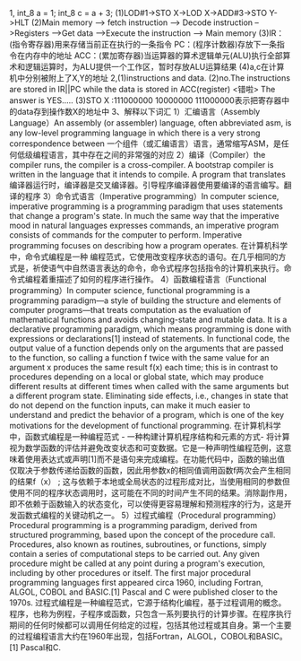 1, int_8 a = 1;
int_8 c = a + 3; 
(1)LOD#1->STO X->LOD X->ADD#3->STO Y->HLT
(2)Main memory –> fetch instruction –> Decode instruction –>Registers –>Get data –>Execute the instruction –> Main memory
(3)IR：(指令寄存器)用来存储当前正在执行的一条指令
PC：(程序计数器)存放下一条指令在内存中的地址
ACC：(累加寄存器)当运算器的算术逻辑单元(ALU)执行全部算术和逻辑运算时，为ALU提供一个工作区，暂时存放ALU运算结果
(4)a,c在计算机中分别被附上了X,Y的地址
2,(1)instructions and data.
(2)no.The instructions are stored in IR||PC while the data is stored in ACC(register) <错啦> The answer is YES.....
(3)STO X :111000000 10000000
111000000表示把寄存器中的data存到操作数X的地址中
3、解释以下词汇
1）汇编语言（Assembly Language）An assembly (or assembler) language, often abbreviated asm, is any low-level programming language in which there is a very strong correspondence between
一个组件（或汇编语言）语言，通常缩写ASM，是任何低级编程语言，其中存在之间的非常强的对应
2）编译（Compiler）the compiler runs, the compiler is a cross-compiler. A bootstrap compiler is written in the language that it intends to compile. A program that translates
编译器运行时，编译器是交叉编译器。引导程序编译器使用要编译的语言编写。翻译的程序
3）命令式语言（Imperative programming）In computer science, imperative programming is a programming paradigm that uses statements that change a program's state. In much the same way that the imperative mood in natural languages expresses commands, an imperative program consists of commands for the computer to perform. Imperative programming focuses on describing how a program operates.
在计算机科学中，命令式编程是一种 编程范式，它使用改变程序状态的语句。在几乎相同的方式是，祈使语气中自然语言表达的命令，命令式程序包括指令的计算机来执行。命令式编程着重描述了如何的程序进行操作。
4）函数编程语言（Functional programming）In computer science, functional programming is a programming paradigm—a style of building the structure and elements of computer programs—that treats computation as the evaluation of mathematical functions and avoids changing-state and mutable data. It is a declarative programming paradigm, which means programming is done with expressions or declarations[1] instead of statements. In functional code, the output value of a function depends only on the arguments that are passed to the function, so calling a function f twice with the same value for an argument x produces the same result f(x) each time; this is in contrast to procedures depending on a local or global state, which may produce different results at different times when called with the same arguments but a different program state. Eliminating side effects, i.e., changes in state that do not depend on the function inputs, can make it much easier to understand and predict the behavior of a program, which is one of the key motivations for the development of functional programming.
在计算机科学中，函数式编程是一种编程范式 - 一种构建计算机程序结构和元素的方式- 将计算视为数学函数的评估并避免改变状态和可变数据。它是一种声明性编程范例，这意味着使用表达式或声明[1]而不是语句来完成编程。在功能代码中，函数的输出值仅取决于参数传递给函数的函数，因此用参数x的相同值调用函数f两次会产生相同的结果f（x） ; 这与依赖于本地或全局状态的过程形成对比，当使用相同的参数但使用不同的程序状态调用时，这可能在不同的时间产生不同的结果。消除副作用，即不依赖于函数输入的状态变化，可以使得更容易理解和预测程序的行为，这是开发函数式编程的关键动机之一。
5）过程式编程（Procedural programming）Procedural programming is a programming paradigm, derived from structured programming, based upon the concept of the procedure call. Procedures, also known as routines, subroutines, or functions, simply contain a series of computational steps to be carried out. Any given procedure might be called at any point during a program's execution, including by other procedures or itself. The first major procedural programming languages first appeared circa 1960, including Fortran, ALGOL, COBOL and BASIC.[1] Pascal and C were published closer to the 1970s.
过程式编程是一种编程范式，它源于结构化编程，基于过程调用的概念。程序，也称为例程，子程序或函数，只包含一系列要执行的计算步骤。在程序执行期间的任何时候都可以调用任何给定的过程，包括其他过程或其自身。第一个主要的过程编程语言大约在1960年出现，包括Fortran，ALGOL，COBOL和BASIC。[1] Pascal和C.